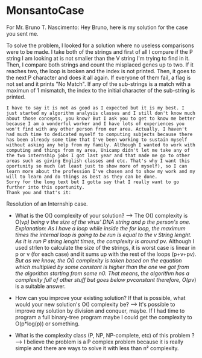 # MonsantoCase

For Mr. Bruno T. Nascimento:
    Hey Bruno, here is my solution for the case you sent me. 

To solve the problem, I looked for a solution where no useless comparisons were to be made. I take both of the strings and first of all I compare if the P string I am looking at is not smaller than the V string I'm trying to find in it. Then, I compare both strings and count the misplaced genes up to two. If it reaches two, the loop is broken and the index is not printed. Then, it goes to the next P character and does it all again. If everyone of them fail, a flag is not set and it prints "No Match". If any of the sub-strings is a match with a maximun of 1 mismatch, the index to the initial character of the sub-string is printed.

    I have to say it is not as good as I expected but it is my best. I just started my algorithm analysis classes and I still don't know much about those concepts, you know? But I ask you to get to know me better because I am a wonderful worker and I have lots of experiences you won't find with any other person from our area. Actually, I haven't had much time to dedicated myself to computing subjects because there has been already some time that I've been working to sustain myself without asking any help from my family. Although I wanted to work with computing and things from my area, Unicamp didn't let me take any of the two internship jobs I got last year and that made me go to other areas such as giving English classes and etc. That's why I want this oportunity so much (at least just to show more of myself), so I can learn more about the profession I've chosen and to show my work and my will to learn and do things as best as they can be done.
    Sorry for the long text but I gotta say that I really want to go further into this oportunity.
    Thank you and that's it:

Resolution of an Internship case.
 *   What is the O() complexity of your solution? -->
    The O() complexity is O(v*p) being v the size of the virus' DNA string and p the person's one.   
    Explanation: As I have a loop while inside the for loop, the maximum times the internal loop is going to be run is equal to the v String lenght. As it is run P string lenght times, the complexity is around p*v. Although I used strlen to calculate the size of the strings, it is worst case is linear in p or v (for each case) and it sums up with the rest of the loops (p+v+p*v). But as we know, the O() complexity is taken based on the equation which multiplied by some constant is higher than the one we got from the algorithm starting from some n0. That means, the algorithm has a complexity full of other stuff but goes below p*v*constant therefore, O(p*v) is a suitable answer.
    
 *   How can you improve your existing solution? If that is possible, what would your new solution's O() complexity be? -->
    It's possible to improve my solution by division and conquer, maybe. If I had time to program a full binary-tree program maybe I could get the complexity to O(p*log(p)) or something.
    
 *   What is the complexity class  (P, NP, NP-complete, etc) of this problem ? -->
    I believe the problem is a P complex problem because it is really simple and there are ways to solve it with less than n² complexity.
    
    
